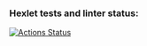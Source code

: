 ### Hexlet tests and linter status:
[![Actions Status](https://github.com/LeonidStavrov/qa-engineer-project-84/actions/workflows/hexlet-check.yml/badge.svg)](https://github.com/LeonidStavrov/qa-engineer-project-84/actions)